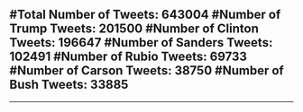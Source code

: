 #Total Number of Tweets: 643004 
#Number of Trump Tweets: 201500
#Number of Clinton Tweets: 196647
#Number of Sanders Tweets: 102491
#Number of Rubio Tweets: 69733
#Number of Carson Tweets: 38750
#Number of Bush Tweets: 33885
---
---
